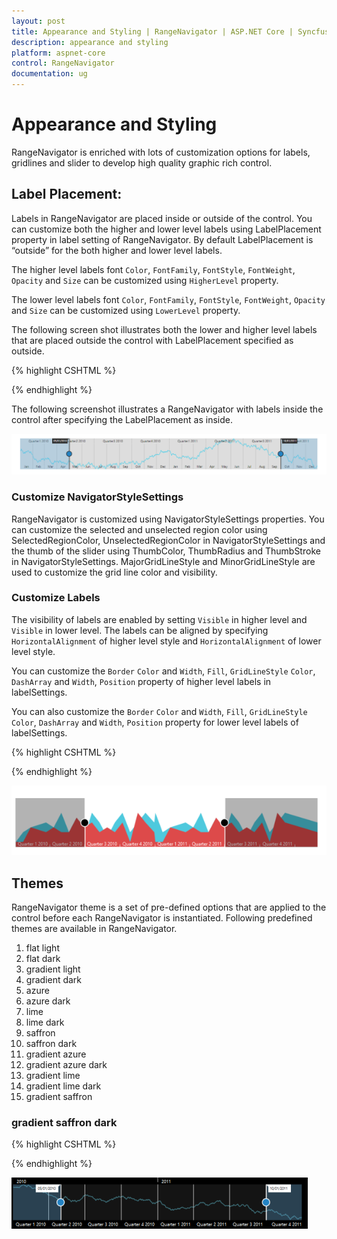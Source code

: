 ```yaml
---
layout: post
title: Appearance and Styling | RangeNavigator | ASP.NET Core | Syncfusion
description: appearance and styling
platform: aspnet-core
control: RangeNavigator
documentation: ug
---
```


# Appearance and Styling

RangeNavigator is enriched with lots of customization options for labels, gridlines and slider to develop high quality graphic rich control.

## Label Placement:

Labels in RangeNavigator are placed inside or outside of the control. You can customize both the higher and lower level labels using LabelPlacement property in label setting of RangeNavigator. By default LabelPlacement is “outside” for the both higher and lower level labels.

The higher level labels font `Color`, `FontFamily`, `FontStyle`, `FontWeight`, `Opacity` and `Size` can be customized using `HigherLevel` property.

The lower level labels font `Color`, `FontFamily`, `FontStyle`, `FontWeight`, `Opacity` and `Size` can be customized using `LowerLevel` property. 


The following screen shot illustrates both the lower and higher level labels that are placed outside the control with LabelPlacement specified as outside. 

{% highlight CSHTML %}

<div>
	<ej-range-navigator id="range" load="loadingData">
		<e-chart-series>
			<e-series name="Product A" type="Line" fill="#69D2E7">
			</e-series>
		</e-chart-series>
		<e-selected-range-settings start="2010/5/1" end="2011/10/1"></e-selected-range-settings>
		<e-label-settings>
			<e-higher-level label-placement="Inside"></e-higher-level>
			<e-lower-level label-placement="Inside"></e-lower-level>
		</e-label-settings>
		</ej-range-navigator>
</div>

{% endhighlight  %}

The following screenshot illustrates a RangeNavigator with labels inside the control after specifying the LabelPlacement as inside.

![](Appearance-and-Styling_images/Appearance-and-Styling_img2.png)

### Customize NavigatorStyleSettings

RangeNavigator is customized using NavigatorStyleSettings properties. You can customize the selected and unselected region color using SelectedRegionColor, UnselectedRegionColor in NavigatorStyleSettings and the thumb of the slider using ThumbColor, ThumbRadius and ThumbStroke in NavigatorStyleSettings.  MajorGridLineStyle and MinorGridLineStyle are used to customize the grid line color and visibility.

### Customize Labels

The visibility of labels are enabled by setting `Visible` in higher level and `Visible` in lower level. The labels can be aligned by specifying `HorizontalAlignment` of higher level style and `HorizontalAlignment` of lower level style.

You can customize the `Border` `Color` and `Width`, `Fill`, `GridLineStyle` `Color`, `DashArray` and `Width`, `Position` property of higher level labels in labelSettings.

You can also customize the `Border` `Color` and `Width`, `Fill`, `GridLineStyle` `Color`, `DashArray` and `Width`, `Position` property for lower level labels of labelSettings.
 

{% highlight CSHTML %}
 
<div>
    <ej-range-navigator id="range">
        <e-navigator-style-settings background="transparent" unselected-region-color="white" selected-region-color="#5EABDE" thumb-radius="10" thumb-color="white">
            <e-border color="Black" width="3"></e-border>
            <e-major-grid-line-style visible="true" color="transparent"></e-major-grid-line-style>
            <e-minor-grid-line-style visible="true" color="transparent"></e-minor-grid-line-style>
        </e-navigator-style-settings>
        <e-label-settings>
            <e-higher-level label-placement="Inside" interval-type="Years"></e-higher-level>
        </e-label-settings>
    </ej-range-navigator>
</div>

{% endhighlight  %}

![](Appearance-and-Styling_images/Appearance-and-Styling_img3.png)

## Themes

RangeNavigator theme is a set of pre-defined options that are applied to the control before each RangeNavigator is instantiated. Following predefined themes are available in RangeNavigator.

1. flat light                  
2. flat dark                  
3. gradient light           
4. gradient dark           
5. azure                      
6. azure dark               
7. lime 
8. lime dark
9. saffron
10. saffron dark
11. gradient azure
12. gradient azure dark
13. gradient lime
14. gradient lime dark
15. gradient saffron

### gradient saffron dark

{% highlight CSHTML %}

<div>
	<ej-range-navigator id="range" load="loadingData" theme="azuredark">
		<e-chart-series>
			<e-series name="Product A" type="Line">
			</e-series>
		</e-chart-series>
		<e-selected-range-settings start="2010/5/1" end="2011/10/1"></e-selected-range-settings>
		</ej-range-navigator>
</div>

{% endhighlight  %}

![](Appearance-and-Styling_images/Appearance-and-Styling_img4.png)